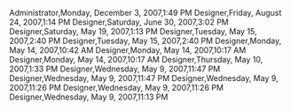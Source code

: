 ﻿Administrator,Monday, December 3, 2007,1:49 PMDesigner,Friday, August 24, 2007,1:14 PMDesigner,Saturday, June 30, 2007,3:02 PMDesigner,Saturday, May 19, 2007,1:13 PMDesigner,Tuesday, May 15, 2007,2:40 PMDesigner,Tuesday, May 15, 2007,2:40 PMDesigner,Monday, May 14, 2007,10:42 AMDesigner,Monday, May 14, 2007,10:17 AMDesigner,Monday, May 14, 2007,10:17 AMDesigner,Thursday, May 10, 2007,1:33 PMDesigner,Wednesday, May 9, 2007,11:47 PMDesigner,Wednesday, May 9, 2007,11:47 PMDesigner,Wednesday, May 9, 2007,11:26 PMDesigner,Wednesday, May 9, 2007,11:26 PMDesigner,Wednesday, May 9, 2007,11:13 PM